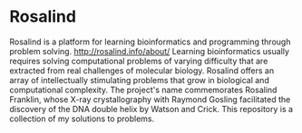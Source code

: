# Rosalind
Rosalind is a platform for learning bioinformatics and programming through problem solving. http://rosalind.info/about/
Learning bioinformatics usually requires solving computational problems of varying difficulty that are extracted from real challenges of molecular biology.
Rosalind offers an array of intellectually stimulating problems that grow in biological and computational complexity. The project's name commemorates Rosalind Franklin, whose X-ray crystallography with Raymond Gosling facilitated the discovery of the DNA double helix by Watson and Crick.
This repository is a collection of my solutions to problems.
